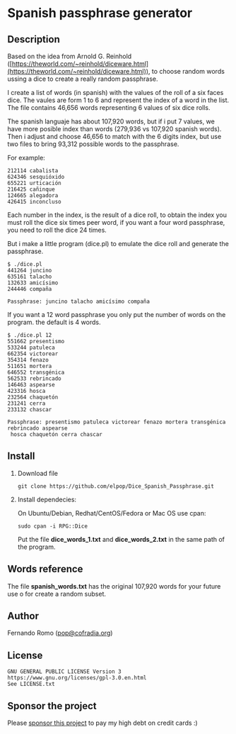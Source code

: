 # Spanish passphrase generator

## Description

Based on the idea from Arnold G. Reinhold ([https://theworld.com/~reinhold/diceware.html](https://theworld.com/~reinhold/diceware.html)), to choose random words ussing a dice to create a really random passphrase.

I create a list of words (in spanish) with the values of the roll of a six faces dice. The vaules are form 1 to 6 and represent the index of a word in the list. The file contains 46,656 words representing 6 values of six dice rolls.

The spanish languaje has about 107,920 words, but if i put 7 values, we have more posible index than words (279,936 vs 107,920 spanish words). Then i adjust and choose 46,656 to match with the 6 digits index, but use two files to bring 93,312 possible words to the passphrase.

For example:

```
212114 cabalista
624346 sesquióxido
655221 urticación
216425 cañinque
124665 alegadora
426415 inconcluso
```


Each number in the index, is the result of a dice roll, to obtain the index you must roll the dice six times peer word, if you want a four word passphrase, you need to roll the dice 24 times.

But i make a little program (dice.pl) to emulate the dice roll and generate the passphrase.

```
$ ./dice.pl 
441264 juncino
635161 talacho
132633 amicísimo
244446 compaña

Passphrase: juncino talacho amicísimo compaña
```

If you want a 12 word passphrase you only put the number of words on the program. the default is 4 words.

```
$ ./dice.pl 12
551662 presentismo
533244 patuleca
662354 victorear
354314 fenazo
511651 mortera
646552 transgénica
562533 rebrincado
146463 aspearse
423316 hosca
232564 chaquetón
231241 cerra
233132 chascar

Passphrase: presentismo patuleca victorear fenazo mortera transgénica rebrincado aspearse
 hosca chaquetón cerra chascar

```

## Install
   
1. Download file
  
    ```
    git clone https://github.com/elpop/Dice_Spanish_Passphrase.git
    ```  

2. Install dependecies:
              
    On Ubuntu/Debian, Redhat/CentOS/Fedora or Mac OS use cpan:
         
    ```
    sudo cpan -i RPG::Dice
    ```

    Put the file **dice_words_1.txt** and **dice_words_2.txt** in the same path of the program.
    
## Words reference

The file **spanish_words.txt** has the original 107,920 words for your future use o for  create a random subset.
          
## Author

   Fernando Romo (pop@cofradia.org)

## License
     
```
GNU GENERAL PUBLIC LICENSE Version 3
https://www.gnu.org/licenses/gpl-3.0.en.html
See LICENSE.txt
```

## Sponsor the project

Please [sponsor this project](https://github.com/sponsors/elpop) to pay my high debt on credit cards :)
